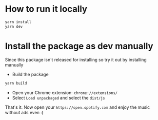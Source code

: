# How to run it locally

```sh
yarn install
yarn dev
```

# Install the package as dev manually

Since this package isn't released for installing so try it out by installing manually

- Build the package

```sh
yarn build
```

- Open your Chrome extension: `chrome://extensions/`
- Select `Load unpackaged` and select the `dist/js`

That's it. Now open your `https://open.spotify.com` and enjoy the music without ads even :)
